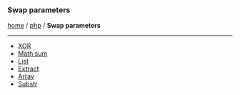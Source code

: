 ### Swap parameters
[home][go-home] / [php][go-php] / **Swap parameters**

---
- [XOR][xor]
- [Math sum][sum]
- [List][list]
- [Extract][extract]
- [Array][array]
- [Substr][substr]

[xor]: ./xor.md
[sum]: ./sum.md
[list]: ./list.md
[extract]: ./extract.md
[array]: ./array.md
[substr]: ./substr.md

[result]: ./answer-1.md
[go-switch]: ./index.md
[go-php]: ../index.md
[go-home]: ../../index.md
